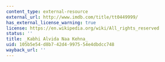 ```yaml
---
content_type: external-resource
external_url: http://www.imdb.com/title/tt0449999/
has_external_license_warning: true
license: https://en.wikipedia.org/wiki/All_rights_reserved
status: ''
title: _Kabhi Alvida Naa Kehna_
uid: 105b5e54-d8b7-42d4-9975-54e4dbdcc748
wayback_url: ''
---
```

